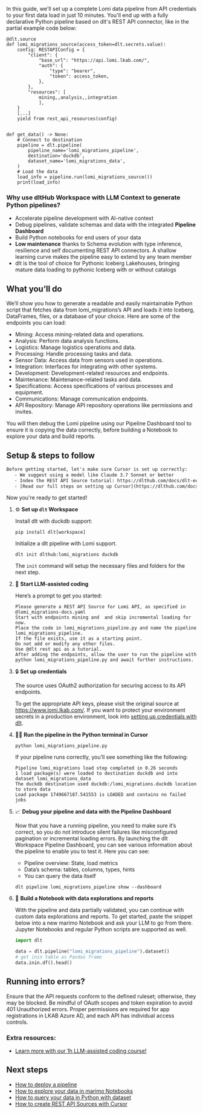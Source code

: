 In this guide, we'll set up a complete Lomi data pipeline from API credentials to your first data load in just 10 minutes. You'll end up with a fully declarative Python pipeline based on dlt's REST API connector, like in the partial example code below:

```python-outcome
@dlt.source
def lomi_migrations_source(access_token=dlt.secrets.value):
    config: RESTAPIConfig = {
        "client": {
            "base_url": "https://api.lomi.lkab.com/",
            "auth": {
                "type": "bearer",
                "token": access_token,
            },
        },
        "resources": [
            mining,,analysis,,integration
            ],
    }
    [...]
    yield from rest_api_resources(config)


def get_data() -> None:
    # Connect to destination
    pipeline = dlt.pipeline(
        pipeline_name='lomi_migrations_pipeline',
        destination='duckdb',
        dataset_name='lomi_migrations_data', 
    )
    # Load the data
    load_info = pipeline.run(lomi_migrations_source())
    print(load_info) 
```

### Why use dltHub Workspace with LLM Context to generate Python pipelines?

- Accelerate pipeline development with AI-native context
- Debug pipelines, validate schemas and data with the integrated **Pipeline Dashboard**
- Build Python notebooks for end users of your data
- **Low maintenance** thanks to Schema evolution with type inference, resilience and self documenting REST API connectors. A shallow learning curve makes the pipeline easy to extend by any team member
- dlt is the tool of choice for Pythonic Iceberg Lakehouses, bringing mature data loading to pythonic Iceberg with or without catalogs

## What you’ll do

We’ll show you how to generate a readable and easily maintainable Python script that fetches data from lomi_migrations’s API and loads it into Iceberg, DataFrames, files, or a database of your choice. Here are some of the endpoints you can load:

- Mining: Access mining-related data and operations.
- Analysis: Perform data analysis functions.
- Logistics: Manage logistics operations and data.
- Processing: Handle processing tasks and data.
- Sensor Data: Access data from sensors used in operations.
- Integration: Interfaces for integrating with other systems.
- Development: Development-related resources and endpoints.
- Maintenance: Maintenance-related tasks and data.
- Specifications: Access specifications of various processes and equipment.
- Communications: Manage communication endpoints.
- API Repository: Manage API repository operations like permissions and invites.

You will then debug the Lomi pipeline using our Pipeline Dashboard tool to ensure it is copying the data correctly, before building a Notebook to explore your data and build reports.

## Setup & steps to follow

```default
Before getting started, let's make sure Cursor is set up correctly:
   - We suggest using a model like Claude 3.7 Sonnet or better
   - Index the REST API Source tutorial: https://dlthub.com/docs/dlt-ecosystem/verified-sources/rest_api/ and add it to context as **@dlt rest api**
   - [Read our full steps on setting up Cursor](https://dlthub.com/docs/dlt-ecosystem/llm-tooling/cursor-restapi#23-configuring-cursor-with-documentation)
```

Now you're ready to get started!

1. ⚙️ **Set up `dlt` Workspace**
    
    Install dlt with duckdb support:
    ```shell
    pip install dlt[workspace]
    ```

    Initialize a dlt pipeline with Lomi support.
    ```shell
    dlt init dlthub:lomi_migrations duckdb
    ```

    The `init` command will setup the necessary files and folders for the next step.
    
2. 🤠 **Start LLM-assisted coding**
    
    Here’s a prompt to get you started:
    
    ```prompt
    Please generate a REST API Source for Lomi API, as specified in @lomi_migrations-docs.yaml 
    Start with endpoints mining and  and skip incremental loading for now. 
    Place the code in lomi_migrations_pipeline.py and name the pipeline lomi_migrations_pipeline. 
    If the file exists, use it as a starting point. 
    Do not add or modify any other files. 
    Use @dlt rest api as a tutorial. 
    After adding the endpoints, allow the user to run the pipeline with python lomi_migrations_pipeline.py and await further instructions.
    ```

    
3. 🔒 **Set up credentials** 
    
    The source uses OAuth2 authorization for securing access to its API endpoints.
    
    To get the appropriate API keys, please visit the original source at https://www.lomi.lkab.com/.
    If you want to protect your environment secrets in a production environment, look into [setting up credentials with dlt](https://dlthub.com/docs/walkthroughs/add_credentials).
    
4. 🏃‍♀️ **Run the pipeline in the Python terminal in Cursor**
    
    ```shell
    python lomi_migrations_pipeline.py
    ```
    
    If your pipeline runs correctly, you’ll see something like the following:
    
    ```shell
    Pipeline lomi_migrations load step completed in 0.26 seconds
    1 load package(s) were loaded to destination duckdb and into dataset lomi_migrations_data
    The duckdb destination used duckdb:/lomi_migrations.duckdb location to store data
    Load package 1749667187.541553 is LOADED and contains no failed jobs
    ```
    
5. 📈 **Debug your pipeline and data with the Pipeline Dashboard**

    Now that you have a running pipeline, you need to make sure it’s correct, so you do not introduce silent failures like misconfigured pagination or incremental loading errors. By launching the dlt Workspace Pipeline Dashboard, you can see various information about the pipeline to enable you to test it. Here you can see:
    - Pipeline overview: State, load metrics
    - Data’s schema: tables, columns, types, hints
    - You can query the data itself
    
    ```shell
    dlt pipeline lomi_migrations_pipeline show --dashboard
    ```
    
6. 🐍 **Build a Notebook with data explorations and reports**

    With the pipeline and data partially validated, you can continue with custom data explorations and reports. To get started, paste the snippet below into a new marimo Notebook and ask your LLM to go from there. Jupyter Notebooks and regular Python scripts are supported as well.

    
    ```python
    import dlt

   data = dlt.pipeline("lomi_migrations_pipeline").dataset()
   # get inin table as Pandas frame
   data.inin.df().head()
    ```

## Running into errors?

Ensure that the API requests conform to the defined ruleset; otherwise, they may be blocked. Be mindful of OAuth scopes and token expiration to avoid 401 Unauthorized errors. Proper permissions are required for app registrations in LKAB Azure AD, and each API has individual access controls.

### Extra resources:

- [Learn more with our 1h LLM-assisted coding course!](https://www.youtube.com/watch?v=GGid70rnJuM)

## Next steps

- [How to deploy a pipeline](https://dlthub.com/docs/walkthroughs/deploy-a-pipeline)
- [How to explore your data in marimo Notebooks](https://dlthub.com/docs/general-usage/dataset-access/marimo)
- [How to query your data in Python with dataset](https://dlthub.com/docs/general-usage/dataset-access/dataset)
- [How to create REST API Sources with Cursor](https://dlthub.com/docs/dlt-ecosystem/llm-tooling/cursor-restapi)